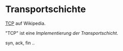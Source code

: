 # Transportschichte

[TCP](https://de.wikipedia.org/wiki/Transmission_Control_Protocol) auf Wikipedia.

"TCP" ist eine *Implementierung der Transportschicht*.

syn, ack, fin ..
